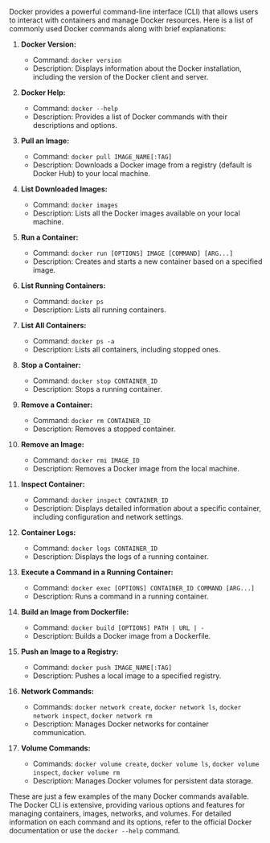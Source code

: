 Docker provides a powerful command-line interface (CLI) that allows users to interact with containers and manage Docker resources. Here is a list of commonly used Docker commands along with brief explanations:

1. **Docker Version:**
   - Command: `docker version`
   - Description: Displays information about the Docker installation, including the version of the Docker client and server.

2. **Docker Help:**
   - Command: `docker --help`
   - Description: Provides a list of Docker commands with their descriptions and options.

3. **Pull an Image:**
   - Command: `docker pull IMAGE_NAME[:TAG]`
   - Description: Downloads a Docker image from a registry (default is Docker Hub) to your local machine.

4. **List Downloaded Images:**
   - Command: `docker images`
   - Description: Lists all the Docker images available on your local machine.

5. **Run a Container:**
   - Command: `docker run [OPTIONS] IMAGE [COMMAND] [ARG...]`
   - Description: Creates and starts a new container based on a specified image.

6. **List Running Containers:**
   - Command: `docker ps`
   - Description: Lists all running containers.

7. **List All Containers:**
   - Command: `docker ps -a`
   - Description: Lists all containers, including stopped ones.

8. **Stop a Container:**
   - Command: `docker stop CONTAINER_ID`
   - Description: Stops a running container.

9. **Remove a Container:**
   - Command: `docker rm CONTAINER_ID`
   - Description: Removes a stopped container.

10. **Remove an Image:**
    - Command: `docker rmi IMAGE_ID`
    - Description: Removes a Docker image from the local machine.

11. **Inspect Container:**
    - Command: `docker inspect CONTAINER_ID`
    - Description: Displays detailed information about a specific container, including configuration and network settings.

12. **Container Logs:**
    - Command: `docker logs CONTAINER_ID`
    - Description: Displays the logs of a running container.

13. **Execute a Command in a Running Container:**
    - Command: `docker exec [OPTIONS] CONTAINER_ID COMMAND [ARG...]`
    - Description: Runs a command in a running container.

14. **Build an Image from Dockerfile:**
    - Command: `docker build [OPTIONS] PATH | URL | -`
    - Description: Builds a Docker image from a Dockerfile.

15. **Push an Image to a Registry:**
    - Command: `docker push IMAGE_NAME[:TAG]`
    - Description: Pushes a local image to a specified registry.

16. **Network Commands:**
    - Commands: `docker network create`, `docker network ls`, `docker network inspect`, `docker network rm`
    - Description: Manages Docker networks for container communication.

17. **Volume Commands:**
    - Commands: `docker volume create`, `docker volume ls`, `docker volume inspect`, `docker volume rm`
    - Description: Manages Docker volumes for persistent data storage.

These are just a few examples of the many Docker commands available. The Docker CLI is extensive, providing various options and features for managing containers, images, networks, and volumes. For detailed information on each command and its options, refer to the official Docker documentation or use the `docker --help` command.
